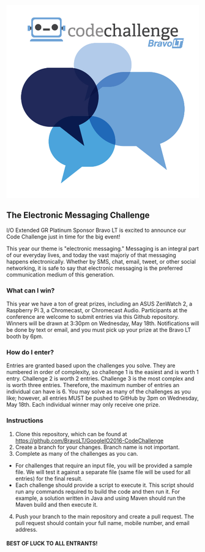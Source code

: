 ![2016 Bravo LT Code Challenge](images/Bravo-Code-Challenge_2016-IO_2-01.jpg)

## The Electronic Messaging Challenge
I/O Extended GR Platinum Sponsor Bravo LT is excited to announce our Code Challenge just in time for the big event!

This year our theme is "electronic messaging."  Messaging is an integral part of our everyday lives, and today the vast majoriy of that messaging happens electronically.  Whether by SMS, chat, email, tweet, or other social networking, it is safe to say that electronic messaging is the preferred communication medium of this generation.   

### What can I win?
This year we have a ton of great prizes, including an ASUS ZenWatch 2, a Raspberry Pi 3, a Chromecast, or Chromecast Audio. Participants at the conference are welcome to submit entries via this Github repository.  Winners will be drawn at 3:30pm on Wednesday, May 18th.  Notifications will be done by text or email, and you must pick up your prize at the Bravo LT booth by 6pm.

### How do I enter?
Entries are granted based upon the challenges you solve.  They are numbered in order of complexity, so challenge 1 is the easiest and is worth 1 entry.  Challenge 2 is worth 2 entries.  Challenge 3 is the most complex and is worth three entries.  Therefore, the maximum number of entries an individual can have is 6. You may solve as many of the challenges as you like; however, all entries MUST be pushed to GitHub by 3pm on Wednesday, May 18th. Each individual winner may only receive one prize.


### Instructions
1. Clone this repository, which can be found at https://github.com/BravoLT/GoogleIO2016-CodeChallenge
2. Create a branch for your changes. Branch name is not important.
3. Complete as many of the challenges as you can.  
  * For challenges that require an input file, you will be provided a sample file. We will test it against a separate file (same file will be used for all entries) for the final result.
  * Each challenge should provide a script to execute it.  This script should run any commands required to build the code and then run it.  For example, a solution written in Java and using Maven should run the Maven build and then execute it.
4. Push your branch to the main repository and create a pull request. The pull request should contain your full name, mobile number, and email address.



#### BEST OF LUCK TO ALL ENTRANTS!


